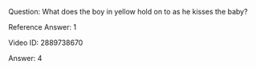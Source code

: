 Question: What does the boy in yellow hold on to as he kisses the baby?

Reference Answer: 1

Video ID: 2889738670

Answer: 4

